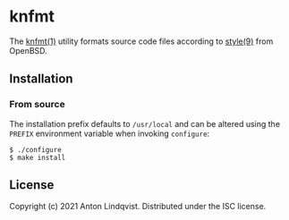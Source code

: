 # knfmt

The
[knfmt(1)][knfmt]
utility formats source code files according to 
[style(9)][style]
from OpenBSD.

[knfmt]: https://www.basename.se/knfmt/
[style]: https://man.openbsd.org/style.9

## Installation

### From source

The installation prefix defaults to `/usr/local` and can be altered using the
`PREFIX` environment variable when invoking `configure`:

```
$ ./configure
$ make install
```

## License

Copyright (c) 2021 Anton Lindqvist.
Distributed under the ISC license.
